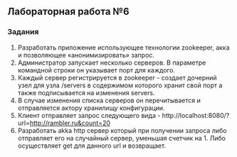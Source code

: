 ## Лабораторная работа №6
### Задания
1. Разработать приложение использующее технологии zookeeper, акка и позволяющее «анонимизировать» запрос.
2. Администратор запускает несколько серверов. В параметре командной строки он указывает порт для каждого.
3. Каждый сервер регистрируется в zookeeper - создает дочерний узел для узла /servers в содержимом которого хранит свой порт а также подписывается на изменения servers.
4. В случае изменения списка серверов он перечитывается и отправляется актору хранилищу конфигурации.
5. Клиент отправляет запрос следующего вида - http://localhost:8080/?url=http://rambler.ru&count=20
6. Разработать akka http сервер который при получении запроса либо отправляет его на случайный сервер, уменьшая счетчик на 1. Либо осуществляет get для данного url и возвращает.